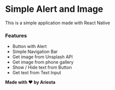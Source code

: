 <h1>Simple Alert and Image</h1>
This is a simple application made with React Native

<h3>Features</h3>
<ul>
  <li>Button with Alert</li>
  <li>Simple Navigation Bar</li>
  <li>Get image from Unsplash API</li>
  <li>Get image from phone gallery</li> 
  <li>Show / Hide text from Button</li>
  <li>Get text from Text Input</li> 
</ul>

<b>Made with ❤ by Ariesta</b>
